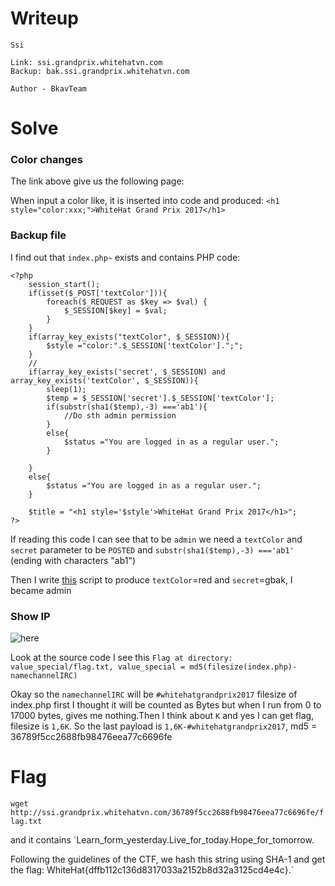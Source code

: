 # Writeup
```
Ssi

Link: ssi.grandprix.whitehatvn.com
Backup: bak.ssi.grandprix.whitehatvn.com

Author - BkavTeam
```

# Solve
### Color changes
The link above give us the following page:

When input a color like, it is inserted into code and produced:
`<h1 style="color:xxx;">WhiteHat Grand Prix 2017</h1>`

### Backup file 
I find out that `index.php~` exists and contains PHP code:
```
<?php 
    session_start();
    if(isset($_POST['textColor'])){
        foreach($_REQUEST as $key => $val) { 
            $_SESSION[$key] = $val; 
        }
    }
    if(array_key_exists("textColor", $_SESSION)){
        $style ="color:".$_SESSION['textColor'].";";
    }
    // 
    if(array_key_exists('secret', $_SESSION) and array_key_exists('textColor', $_SESSION)){
        sleep(1);
        $temp = $_SESSION['secret'].$_SESSION['textColor'];
        if(substr(sha1($temp),-3) ==='ab1'){
            //Do sth admin permission
        }
        else{
            $status ="You are logged in as a regular user.";
        }
        
    }
    else{
        $status ="You are logged in as a regular user.";
    }
    
    $title = "<h1 style='$style'>WhiteHat Grand Prix 2017</h1>"; 
?>
```

If reading this code I can see that to be `admin` we need a `textColor` and `secret` parameter to be `POSTED` and `substr(sha1($temp),-3) ==='ab1'` (ending with characters "ab1")

Then I write [this]() script to produce `textColor`=red and `secret`=gbak, I became admin

### Show IP
![here]()

Look at the source code I see this `Flag at directory: value_special/flag.txt, value_special = md5(filesize(index.php)-namechannelIRC)`

Okay so the `namechannelIRC` will be `#whitehatgrandprix2017`
filesize of index.php first I thought it will be counted as Bytes but when I run from 0 to 17000 bytes, gives me nothing.Then I think about `K` and yes I can get flag, filesize is `1,6K`. So the last payload is `1,6K-#whitehatgrandprix2017`, md5 = 36789f5cc2688fb98476eea77c6696fe

# Flag
`wget http://ssi.grandprix.whitehatvn.com/36789f5cc2688fb98476eea77c6696fe/flag.txt`

and it contains `Learn_form_yesterday.Live_for_today.Hope_for_tomorrow.

Following the guidelines of the CTF, we hash this string using SHA-1 and get the flag: WhiteHat{dffb112c136d8317033a2152b8d32a3125cd4e4c}.`
